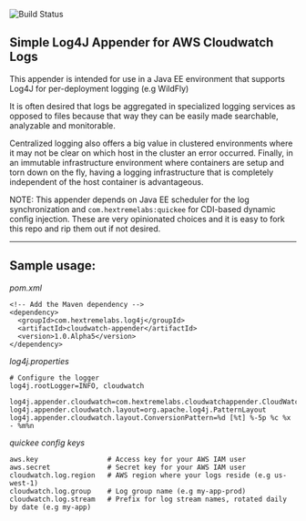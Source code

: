 ![Build Status](https://github.com/hextremelabs/aws-cloudwatch-log4j-appender/workflows/Deploy%20Build/badge.svg)

Simple Log4J Appender for AWS Cloudwatch Logs
------------
This appender is intended for use in a Java EE environment that supports Log4J for per-deployment logging (e.g WildFly)

It is often desired that logs be aggregated in specialized logging services as opposed to files because that way
they can be easily made searchable, analyzable and monitorable.

Centralized logging also offers a big value in clustered environments where it may not be clear on which host 
in the cluster an error occurred. Finally, in an immutable infrastructure environment where containers are setup and torn down on the fly, having a logging infrastructure that is completely independent of the host container is advantageous.


NOTE: This appender depends on Java EE scheduler for the log synchronization and `com.hextremelabs:quickee` for
CDI-based dynamic config injection. These are very opinionated choices and it is easy to fork this repo and rip them out if not desired.


---
Sample usage:
---

*pom.xml*
```
<!-- Add the Maven dependency -->
<dependency>
  <groupId>com.hextremelabs.log4j</groupId>
  <artifactId>cloudwatch-appender</artifactId>
  <version>1.0.Alpha5</version>
</dependency>
```

*log4j.properties*
```
# Configure the logger
log4j.rootLogger=INFO, cloudwatch

log4j.appender.cloudwatch=com.hextremelabs.cloudwatchappender.CloudWatchAppender
log4j.appender.cloudwatch.layout=org.apache.log4j.PatternLayout
log4j.appender.cloudwatch.layout.ConversionPattern=%d [%t] %-5p %c %x - %m%n
```

*quickee config keys*
```
aws.key                 # Access key for your AWS IAM user
aws.secret              # Secret key for your AWS IAM user
cloudwatch.log.region   # AWS region where your logs reside (e.g us-west-1)
cloudwatch.log.group    # Log group name (e.g my-app-prod)
cloudwatch.log.stream   # Prefix for log stream names, rotated daily by date (e.g my-app)
```
